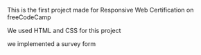 This is the first project made for Responsive Web Certification on freeCodeCamp 

We used  HTML and CSS for this project

we implemented a survey form

